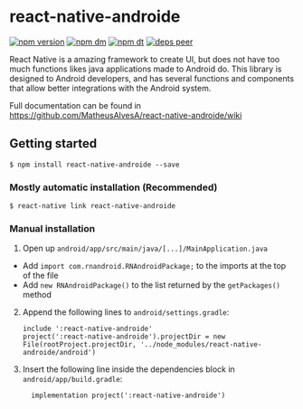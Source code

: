 # react-native-androide

[![npm version](https://img.shields.io/npm/v/react-native-androide.svg)](https://www.npmjs.com/package/react-native-androide)
[![npm dm](https://img.shields.io/npm/dm/react-native-androide.svg)](https://www.npmjs.com/package/react-native-androide)
[![npm dt](https://img.shields.io/npm/dt/react-native-androide.svg)](https://www.npmjs.com/package/react-native-androide)
[![deps peer](https://david-dm.org/MatheusAlvesA/react-native-androide/peer-status.svg)](https://david-dm.org/MatheusAlvesA/react-native-androide?type=peer&view=list)

React Native is a amazing framework to create UI, but does not have too much functions likes java applications made to Android do.
This library is designed to Android developers, and has several functions and components that allow better integrations with the Android system.

Full documentation can be found in https://github.com/MatheusAlvesA/react-native-androide/wiki

## Getting started

`$ npm install react-native-androide --save`

### Mostly automatic installation (Recommended)

`$ react-native link react-native-androide`

### Manual installation

1. Open up `android/app/src/main/java/[...]/MainApplication.java`
  - Add `import com.rnandroid.RNAndroidPackage;` to the imports at the top of the file
  - Add `new RNAndroidPackage()` to the list returned by the `getPackages()` method
2. Append the following lines to `android/settings.gradle`:
  	```
  	include ':react-native-androide'
  	project(':react-native-androide').projectDir = new File(rootProject.projectDir, '../node_modules/react-native-androide/android')
  	```
3. Insert the following line inside the dependencies block in `android/app/build.gradle`:
  	```
      implementation project(':react-native-androide')
  	```  

